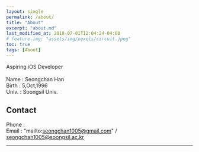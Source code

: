 ```yaml
---
layout: single
permalink: /about/
title: "About"
excerpt: "about.md"
last_modified_at: 2018-07-01T12:04:24-04:00
# feature-img: "assets/img/pexels/circuit.jpeg"
toc: true
tags: [About]
---
```


Aspiring iOS Developer <br/>
<br/>
Name : Seongchan Han <br/>
Birth : 5,Oct,1996 <br/>
Univ. : Soongsil Univ. <br/>


## Contact

Phone : <br/>
Email : "mailto:seongchan1005@gmail.com" / [seongchan1005@soongsil.ac.kr](seongchan1005@soongsil.ac.kr)


---
